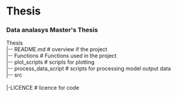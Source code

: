 # Thesis 
### Data analasys Master's Thesis<br />

Thesis<br />
|-- README.md             # overview if the project<br />
|-- Functions             # Functions used in the project <br />
|-- plot_scripts          # scripts for plotting <br />
|-- process_data_script   # scripts for processing model output data<br />
|-- src <br />                  
    |-LICENCE             # licence for code
